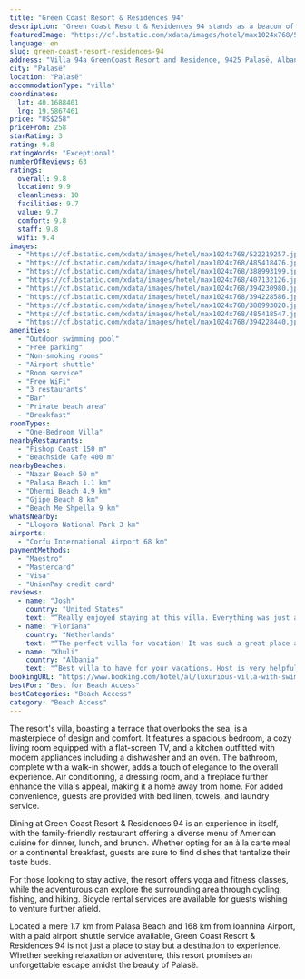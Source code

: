 ```yaml
---
title: "Green Coast Resort & Residences 94"
description: "Green Coast Resort & Residences 94 stands as a beacon of luxury just 200 meters from the pristine shores of Nazar Beach in Palasë, offering guests an unparalleled blend of comfort and natural beauty."
featuredImage: "https://cf.bstatic.com/xdata/images/hotel/max1024x768/522219257.jpg?k=5dbbd998ed1da98919282cf12cc8f1e216070780361f8ea25e4e8ae3d117ba74&o=&hp=1"
language: en
slug: green-coast-resort-residences-94
address: "Villa 94a GreenCoast Resort and Residence, 9425 Palasë, Albania"
city: "Palasë"
location: "Palasë"
accommodationType: "villa"
coordinates:
  lat: 40.1688401
  lng: 19.5867461
price: "US$258"
priceFrom: 258
starRating: 3
rating: 9.8
ratingWords: "Exceptional"
numberOfReviews: 63
ratings:
  overall: 9.8
  location: 9.9
  cleanliness: 10
  facilities: 9.7
  value: 9.7
  comfort: 9.8
  staff: 9.8
  wifi: 9.4
images:
  - "https://cf.bstatic.com/xdata/images/hotel/max1024x768/522219257.jpg?k=5dbbd998ed1da98919282cf12cc8f1e216070780361f8ea25e4e8ae3d117ba74&o=&hp=1"
  - "https://cf.bstatic.com/xdata/images/hotel/max1024x768/485418476.jpg?k=689e6641404f2b7c4e7ad96db1c70fe30d67733cfa52729626b2ac89b7d8eeb8&o=&hp=1"
  - "https://cf.bstatic.com/xdata/images/hotel/max1024x768/388993199.jpg?k=38f24a8b3c620e6e3a7089d2d039df886b0d6844c24c2311e50ab25d09eac35b&o=&hp=1"
  - "https://cf.bstatic.com/xdata/images/hotel/max1024x768/407132126.jpg?k=7b5bb3b9125b7924ea873fb65e88e1ce13e1fba957bfc4bd3a612f676d6fa155&o=&hp=1"
  - "https://cf.bstatic.com/xdata/images/hotel/max1024x768/394230980.jpg?k=7123f4535b9bab614d2cb845ae967f5cda5e38f51df6ff596bdef3b283234867&o=&hp=1"
  - "https://cf.bstatic.com/xdata/images/hotel/max1024x768/394228586.jpg?k=674b791971d7d8c2a5b037d230e5091b634b5fd3795feabb8a873131b64fb835&o=&hp=1"
  - "https://cf.bstatic.com/xdata/images/hotel/max1024x768/388993020.jpg?k=62c4d10db22ff7b3b5045a80414857c2d9f8ba7bfb49c853d6d0dcdd9b729fcf&o=&hp=1"
  - "https://cf.bstatic.com/xdata/images/hotel/max1024x768/485418547.jpg?k=50033ddf8022273e65f3b1a7990e58677dd5bd43dbab653d87252c6168fdf50a&o=&hp=1"
  - "https://cf.bstatic.com/xdata/images/hotel/max1024x768/394228440.jpg?k=6f38bf970b12f941102c543848483465251a8d1d651de45c447fc9e5697626e7&o=&hp=1"
amenities:
  - "Outdoor swimming pool"
  - "Free parking"
  - "Non-smoking rooms"
  - "Airport shuttle"
  - "Room service"
  - "Free WiFi"
  - "3 restaurants"
  - "Bar"
  - "Private beach area"
  - "Breakfast"
roomTypes:
  - "One-Bedroom Villa"
nearbyRestaurants:
  - "Fishop Coast 150 m"
  - "Beachside Cafe 400 m"
nearbyBeaches:
  - "Nazar Beach 50 m"
  - "Palasa Beach 1.1 km"
  - "Dhermi Beach 4.9 km"
  - "Gjipe Beach 8 km"
  - "Beach Me Shpella 9 km"
whatsNearby:
  - "Llogora National Park 3 km"
airports:
  - "Corfu International Airport 68 km"
paymentMethods:
  - "Maestro"
  - "Mastercard"
  - "Visa"
  - "UnionPay credit card"
reviews:
  - name: "Josh"
    country: "United States"
    text: "“Really enjoyed staying at this villa. Everything was just as the pictures. The bed was extremely comfortable, the wifi was really good, most of all the swimming pool made the stay perfect.”"
  - name: "Floriana"
    country: "Netherlands"
    text: "“The perfect villa for vacation! It was such a great place and I would love to come back again.”"
  - name: "Xhuli"
    country: "Albania"
    text: "“Best villa to have for your vacations. Host is very helpful and nice 😁”"
bookingURL: "https://www.booking.com/hotel/al/luxurious-villa-with-swimming-pool.en-gb.html?aid=8035640"
bestFor: "Best for Beach Access"
bestCategories: "Beach Access"
category: "Beach Access"
---
```


The resort's villa, boasting a terrace that overlooks the sea, is a masterpiece of design and comfort. It features a spacious bedroom, a cozy living room equipped with a flat-screen TV, and a kitchen outfitted with modern appliances including a dishwasher and an oven. The bathroom, complete with a walk-in shower, adds a touch of elegance to the overall experience. Air conditioning, a dressing room, and a fireplace further enhance the villa's appeal, making it a home away from home. For added convenience, guests are provided with bed linen, towels, and laundry service.

Dining at Green Coast Resort & Residences 94 is an experience in itself, with the family-friendly restaurant offering a diverse menu of American cuisine for dinner, lunch, and brunch. Whether opting for an à la carte meal or a continental breakfast, guests are sure to find dishes that tantalize their taste buds.

For those looking to stay active, the resort offers yoga and fitness classes, while the adventurous can explore the surrounding area through cycling, fishing, and hiking. Bicycle rental services are available for guests wishing to venture further afield.

Located a mere 1.7 km from Palasa Beach and 168 km from Ioannina Airport, with a paid airport shuttle service available, Green Coast Resort & Residences 94 is not just a place to stay but a destination to experience. Whether seeking relaxation or adventure, this resort promises an unforgettable escape amidst the beauty of Palasë.